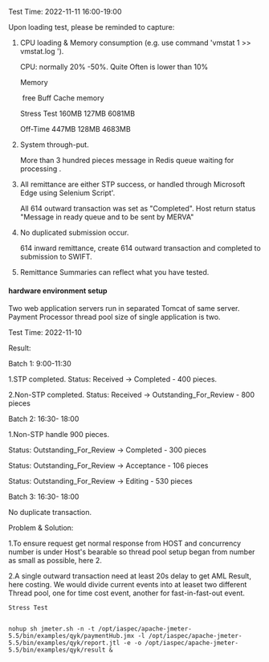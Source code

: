 Test Time: 2022-11-11  16:00-19:00

Upon loading test, please be reminded to capture:
1. CPU loading & Memory consumption (e.g. use command 'vmstat 1 >> vmstat.log ').

   CPU: normally 20% -50%. Quite Often is lower than 10%

   Memory

   ​                       free            Buff                 Cache memory  

   Stress Test   160MB      127MB             6081MB

   Off-Time       447MB      128MB             4683MB

2. System through-put.

   More than 3 hundred pieces message in Redis queue waiting for processing .

3. All remittance are either STP success, or handled through Microsoft Edge using Selenium Script'. 

   All 614 outward transaction was set as "Completed". Host return status "Message in ready queue and to be sent by MERVA"

4. No duplicated submission occur.

   614 inward remittance, create 614 outward transaction and completed to submission to SWIFT. 

5. Remittance Summaries can reflect what you have tested.

   

#### hardware environment setup

Two web application servers run in separated Tomcat of same server.  Payment Processor thread pool size of single application is two.



Test Time: 2022-11-10

Result: 

Batch 1: 9:00-11:30

1.STP completed. Status: Received -> Completed   - 400 pieces.

2.Non-STP completed. Status: Received -> Outstanding_For_Review - 800 pieces



Batch 2: 16:30- 18:00

1.Non-STP handle 900 pieces. 

Status:  Outstanding_For_Review -> Completed  - 300 pieces

Status:  Outstanding_For_Review -> Acceptance - 106 pieces

Status:  Outstanding_For_Review -> Editing  -  530 pieces



Batch 3: 16:30- 18:00

No duplicate transaction.



Problem & Solution:

1.To ensure request get normal response from HOST and concurrency number  is under Host's bearable so thread pool setup began from number as small as possible, here 2.

2.A single outward transaction need at least 20s delay to get AML Result, here costing. We would divide current events into at leaset two different Thread pool, one for time cost event, another for fast-in-fast-out event. 







```
Stress Test


nohup sh jmeter.sh -n -t /opt/iaspec/apache-jmeter-5.5/bin/examples/qyk/paymentHub.jmx -l /opt/iaspec/apache-jmeter-5.5/bin/examples/qyk/report.jtl -e -o /opt/iaspec/apache-jmeter-5.5/bin/examples/qyk/result &
```

